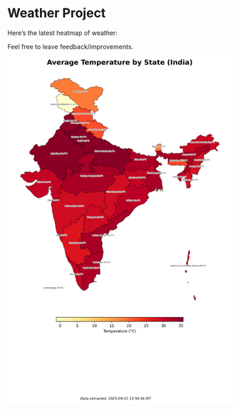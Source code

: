 # Weather Project

Here’s the latest heatmap of weather:

Feel free to leave feedback/improvements.

![India Heatmap](docs/assets/india_heatmap.png?v=CFB554)
